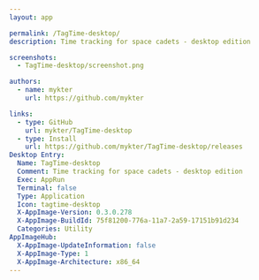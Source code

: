 ```yaml
---
layout: app

permalink: /TagTime-desktop/
description: Time tracking for space cadets - desktop edition

screenshots:
  - TagTime-desktop/screenshot.png

authors:
  - name: mykter
    url: https://github.com/mykter

links:
  - type: GitHub
    url: mykter/TagTime-desktop
  - type: Install
    url: https://github.com/mykter/TagTime-desktop/releases
Desktop Entry:
  Name: TagTime-desktop
  Comment: Time tracking for space cadets - desktop edition
  Exec: AppRun
  Terminal: false
  Type: Application
  Icon: tagtime-desktop
  X-AppImage-Version: 0.3.0.278
  X-AppImage-BuildId: 75f81200-776a-11a7-2a59-17151b91d234
  Categories: Utility
AppImageHub:
  X-AppImage-UpdateInformation: false
  X-AppImage-Type: 1
  X-AppImage-Architecture: x86_64
---
```


